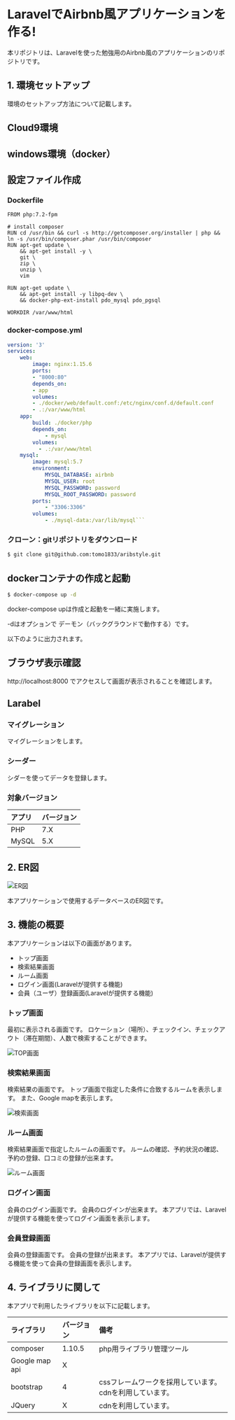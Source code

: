 # LaravelでAirbnb風アプリケーションを作る!

本リポジトリは、Laravelを使った勉強用のAirbnb風のアプリケーションのリポジトリです。

## 1. 環境セットアップ

環境のセットアップ方法について記載します。

## Cloud9環境

## windows環境（docker）

## 設定ファイル作成

### Dockerfile

```dickerfile
FROM php:7.2-fpm

# install composer
RUN cd /usr/bin && curl -s http://getcomposer.org/installer | php && ln -s /usr/bin/composer.phar /usr/bin/composer
RUN apt-get update \
    && apt-get install -y \
    git \
    zip \
    unzip \
    vim

RUN apt-get update \
    && apt-get install -y libpq-dev \
    && docker-php-ext-install pdo_mysql pdo_pgsql

WORKDIR /var/www/html
```
### docker-compose.yml

```yml
version: '3'
services:
    web:
        image: nginx:1.15.6
        ports:
        - "8000:80"
        depends_on:
        - app
        volumes:
        - ./docker/web/default.conf:/etc/nginx/conf.d/default.conf
        - .:/var/www/html
    app:
        build: ./docker/php
        depends_on:
            - mysql
        volumes:
          - .:/var/www/html
    mysql:
        image: mysql:5.7
        environment:
            MYSQL_DATABASE: airbnb
            MYSQL_USER: root
            MYSQL_PASSWORD: password
            MYSQL_ROOT_PASSWORD: password
        ports:
            - "3306:3306"
        volumes:
            - ./mysql-data:/var/lib/mysql```
```

### クローン：gitリポジトリをダウンロード

```sh
$ git clone git@github.com:tomo1833/aribstyle.git
```


## dockerコンテナの作成と起動

```sh
$ docker-compose up -d
```

docker-compose upは作成と起動を一緒に実施します。

-dはオプションで デーモン（バックグラウンドで動作する）です。

以下のように出力されます。


## ブラウザ表示確認

http://localhost:8000 でアクセスして画面が表示されることを確認します。

## Larabel

### マイグレーション

マイグレーションをします。

### シーダー

シダーを使ってデータを登録します。


### 対象バージョン

|アプリ|バージョン|
|:--|:--|
|PHP|7.X|
|MySQL|5.X|

## 2. ER図


![ER図](https://user-images.githubusercontent.com/61913268/81294929-8cd79480-90aa-11ea-9742-f917c26a7e46.png)

本アプリケーションで使用するデータベースのER図です。


## 3. 機能の概要

本アプリケーションは以下の画面があります。

* トップ画面
* 検索結果画面
* ルーム画面
* ログイン画面(Laravelが提供する機能)
* 会員（ユーザ）登録画面(Laravelが提供する機能)

### トップ画面

最初に表示される画面です。
ロケーション（場所）、チェックイン、チェックアウト（滞在期間）、人数で検索することができます。

![TOP画面](https://user-images.githubusercontent.com/61913268/81470422-a81adf00-9225-11ea-9480-7353622d7d02.gif)


### 検索結果画面

検索結果の画面です。
トップ画面で指定した条件に合致するルームを表示します。
また、Google mapを表示します。

![検索画面](https://user-images.githubusercontent.com/61913268/81470525-22e3fa00-9226-11ea-90b4-cad11e51f328.gif)

### ルーム画面

検索結果画面で指定したルームの画面です。
ルームの確認、予約状況の確認、予約の登録、口コミの登録が出来ます。

![ルーム画面](https://user-images.githubusercontent.com/61913268/81470575-62124b00-9226-11ea-8cbd-a72d57a4c535.gif)


### ログイン画面

会員のログイン画面です。
会員のログインが出来ます。
本アプリでは、Laravelが提供する機能を使ってログイン画面を表示します。

### 会員登録画面

会員の登録画面です。
会員の登録が出来ます。
本アプリでは、Laravelが提供する機能を使って会員の登録画面を表示します。


## 4. ライブラリに関して

本アプリで利用したライブラリを以下に記載します。

|ライブラリ|バージョン|備考|
|:--|:--|:--|
|composer|1.10.5|php用ライブラリ管理ツール|
|Google map api|X||
|bootstrap|4|cssフレームワークを採用しています。cdnを利用しています。|
|JQuery|X|cdnを利用しています。|